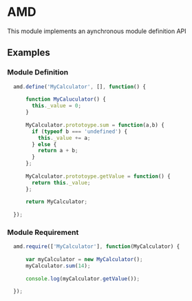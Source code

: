 # AMD
This module implements an aynchronous module definition API

## Examples

### Module Definition

```javascript
  amd.define('MyCalculator', [], function() {
    
      function MyCaluculator() {
        this._value = 0;
      }
      
      MyCalculator.prototoype.sum = function(a,b) {
        if (typeof b === 'undefined') {
          this._value += a;
        } else {
          return a + b;
        }
      };
      
      MyCalculator.prototoype.getValue = function() {
        return this._value;
      };
      
      return MyCalculator;
  
  });
```

### Module Requirement

```javascript
  amd.require(['MyCalculator'], function(MyCalculator) {
    
      var myCalculator = new MyCalculator();
      myCalculator.sum(14);
      
      console.log(myCalculator.getValue());
  
  });
```
